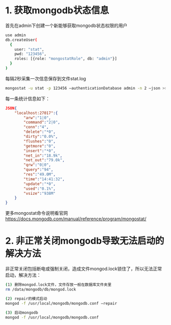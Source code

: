 # 1. 获取mongodb状态信息

首先在admin下创建一个新能够获取mongodb状态权限的用户

```bash
use admin
db.createUser(
  {
    user: "stat",
    pwd: "123456",
    roles: [{role: "mongostatRole", db: "admin"}]
  }
)
```

每隔2秒采集一次信息保存到文件stat.log

```bash
mongostat -u stat -p 123456 –authenticationDatabase admin -n 2 –json >> stat.log
```

每一条统计信息如下：

```json
JSON{
    "localhost:27017":{
        "arw":"1|0",
        "command":"2|0",
        "conn":"4",
        "delete":"*0",
        "dirty":"0.0%",
        "flushes":"0",
        "getmore":"0",
        "insert":"*0",
        "net_in":"18.9k",
        "net_out":"79.0k",
        "qrw":"0|0",
        "query":"94",
        "res":"49.0M",
        "time":"14:41:32",
        "update":"*0",
        "used":"0.1%",
        "vsize":"938M"
    }
}
```

更多mongostat命令说明看官网 https://docs.mongodb.com/manual/reference/program/mongostat/

# 2. 非正常关闭mongodb导致无法启动的解决方法

非正常关闭包括断电或强制关闭，造成文件mongod.lock锁住了，所以无法正常启动，解决方法：

```bash
(1) 删除mongod.lock文件，文件存放一般在数据库文件夹里
rm /data/mongodb/db/mongod.lock

(2) repair的模式启动
mongod -f /usr/local/mongodb/mongodb.conf –repair

(3) 启动mongodb
mongod -f /usr/local/mongodb/mongodb.conf
```